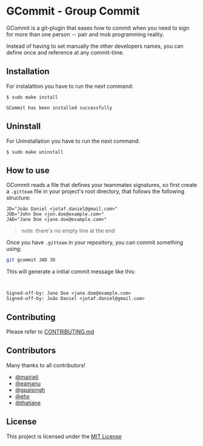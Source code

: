 # GCommit - Group Commit

GCommit is a git-plugin that eases how to commit when you need to sign for
more than one person -- pair and mob programming reality.

Instead of having to set manually the other developers names, you can define
once and reference at any commit-time.

## Installation
For instalattion you have to run the next command:

```
$ sudo make install

GCommit has been installed successfully
```

## Uninstall
For Uninstallation you have to run the next command:

```
$ sudo make uninstall
```


## How to use

GCommit reads a file that defines your teammates signatures, so first create
a `.gitteam` file in your project's root directory, that follows the following
structure:

```plain
JD="João Daniel <jotaf.daniel@gmail.com>"
JOD="John Doe <jon.doe@example.com>"
JAD="Jane Doe <jane.doe@example.com>"
```

> note: there's no empty line at the end

Once you have `.gitteam` in your repository, you can commit something using:

```bash
git gcommit JAD JD
```

This will generate a initial commit message like this:

```plain


Signed-off-by: Jane Doe <jane.doe@example.com>
Signed-off-by: João Daniel <jotaf.daniel@gmail.com>
```


## Contributing

Please refer to [CONTRIBUTING.md][1]


## Contributors

Many thanks to all contributors!

* [@mairieli][mairieli]
* [@eamanu][eamanu]
* [@gpalsingh][gpalsingh]
* [@ehx][ehx]
* [@thatiane][thatiane]


## License

This project is licensed under the [MIT License][2]



[1]: https://github.com/jooaodanieel/GCommit/blob/master/CONTRIBUTING.md
[2]: https://opensource.org/licenses/MIT
[mairieli]: https://github.com/mairieli
[eamanu]: https://github.com/eamanu
[gpalsingh]: https://github.com/gpalsingh
[ehx]: https://github.com/ehx
[thatiane]: https://github.com/thatiane

